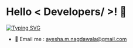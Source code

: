 # Hello < Developers/ \>! 👋


[![Typing SVG](https://readme-typing-svg.demolab.com/?lines=Ayesha+here+...;I+am+a+Final+Year+IT+Student;Feel+free+to+connect)](https://git.io/typing-svg)

- 📧 Email me : ayesha.m.nagdawala@gmail.com


